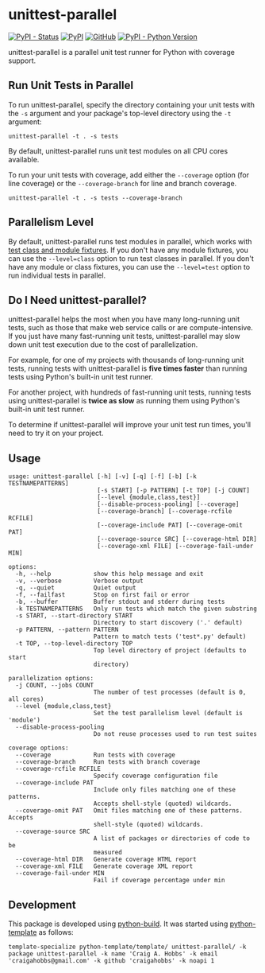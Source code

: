 # unittest-parallel

[![PyPI - Status](https://img.shields.io/pypi/status/unittest-parallel)](https://pypi.org/project/unittest-parallel/)
[![PyPI](https://img.shields.io/pypi/v/unittest-parallel)](https://pypi.org/project/unittest-parallel/)
[![GitHub](https://img.shields.io/github/license/craigahobbs/unittest-parallel)](https://github.com/craigahobbs/unittest-parallel/blob/main/LICENSE)
[![PyPI - Python Version](https://img.shields.io/pypi/pyversions/unittest-parallel)](https://pypi.org/project/unittest-parallel/)

unittest-parallel is a parallel unit test runner for Python with coverage support.


## Run Unit Tests in Parallel

To run unittest-parallel, specify the directory containing your unit tests with the `-s` argument
and your package's top-level directory using the `-t` argument:

~~~
unittest-parallel -t . -s tests
~~~

By default, unittest-parallel runs unit test modules on all CPU cores available.

To run your unit tests with coverage, add either the `--coverage` option (for line coverage) or the
`--coverage-branch` for line and branch coverage.

~~~
unittest-parallel -t . -s tests --coverage-branch
~~~


## Parallelism Level

By default, unittest-parallel runs test modules in parallel, which works with
[test class and module fixtures](https://docs.python.org/3/library/unittest.html#class-and-module-fixtures).
If you don't have any module fixtures, you can use the `--level=class` option to run test classes in
parallel. If you don't have any module or class fixtures, you can use the `--level=test` option to
run individual tests in parallel.


## Do I Need unittest-parallel?

unittest-parallel helps the most when you have many long-running unit tests, such as those that make
web service calls or are compute-intensive. If you just have many fast-running unit tests,
unittest-parallel may slow down unit test execution due to the cost of parallelization.

For example, for one of my projects with thousands of long-running unit tests, running tests with
unittest-parallel is **five times faster** than running tests using Python's built-in unit test
runner.

For another project, with hundreds of fast-running unit tests, running tests using unittest-parallel
is **twice as slow** as running them using Python's built-in unit test runner.

To determine if unittest-parallel will improve your unit test run times, you'll need to try it on
your project.


## Usage

~~~
usage: unittest-parallel [-h] [-v] [-q] [-f] [-b] [-k TESTNAMEPATTERNS]
                         [-s START] [-p PATTERN] [-t TOP] [-j COUNT]
                         [--level {module,class,test}]
                         [--disable-process-pooling] [--coverage]
                         [--coverage-branch] [--coverage-rcfile RCFILE]
                         [--coverage-include PAT] [--coverage-omit PAT]
                         [--coverage-source SRC] [--coverage-html DIR]
                         [--coverage-xml FILE] [--coverage-fail-under MIN]

options:
  -h, --help            show this help message and exit
  -v, --verbose         Verbose output
  -q, --quiet           Quiet output
  -f, --failfast        Stop on first fail or error
  -b, --buffer          Buffer stdout and stderr during tests
  -k TESTNAMEPATTERNS   Only run tests which match the given substring
  -s START, --start-directory START
                        Directory to start discovery ('.' default)
  -p PATTERN, --pattern PATTERN
                        Pattern to match tests ('test*.py' default)
  -t TOP, --top-level-directory TOP
                        Top level directory of project (defaults to start
                        directory)

parallelization options:
  -j COUNT, --jobs COUNT
                        The number of test processes (default is 0, all cores)
  --level {module,class,test}
                        Set the test parallelism level (default is 'module')
  --disable-process-pooling
                        Do not reuse processes used to run test suites

coverage options:
  --coverage            Run tests with coverage
  --coverage-branch     Run tests with branch coverage
  --coverage-rcfile RCFILE
                        Specify coverage configuration file
  --coverage-include PAT
                        Include only files matching one of these patterns.
                        Accepts shell-style (quoted) wildcards.
  --coverage-omit PAT   Omit files matching one of these patterns. Accepts
                        shell-style (quoted) wildcards.
  --coverage-source SRC
                        A list of packages or directories of code to be
                        measured
  --coverage-html DIR   Generate coverage HTML report
  --coverage-xml FILE   Generate coverage XML report
  --coverage-fail-under MIN
                        Fail if coverage percentage under min
~~~


## Development

This package is developed using [python-build](https://github.com/craigahobbs/python-build#readme).
It was started using [python-template](https://github.com/craigahobbs/python-template#readme) as follows:

~~~
template-specialize python-template/template/ unittest-parallel/ -k package unittest-parallel -k name 'Craig A. Hobbs' -k email 'craigahobbs@gmail.com' -k github 'craigahobbs' -k noapi 1
~~~
